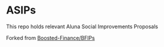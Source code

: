 # ASIPs
This repo holds relevant Aluna Social Improvements Proposals


Forked from [Boosted-Finance/BFIPs](https://github.com/Boosted-Finance/BFIPs)
